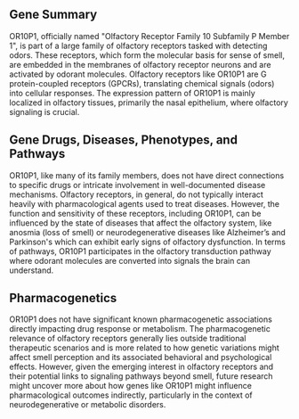 ## Gene Summary
OR10P1, officially named "Olfactory Receptor Family 10 Subfamily P Member 1", is part of a large family of olfactory receptors tasked with detecting odors. These receptors, which form the molecular basis for sense of smell, are embedded in the membranes of olfactory receptor neurons and are activated by odorant molecules. Olfactory receptors like OR10P1 are G protein-coupled receptors (GPCRs), translating chemical signals (odors) into cellular responses. The expression pattern of OR10P1 is mainly localized in olfactory tissues, primarily the nasal epithelium, where olfactory signaling is crucial.

## Gene Drugs, Diseases, Phenotypes, and Pathways
OR10P1, like many of its family members, does not have direct connections to specific drugs or intricate involvement in well-documented disease mechanisms. Olfactory receptors, in general, do not typically interact heavily with pharmacological agents used to treat diseases. However, the function and sensitivity of these receptors, including OR10P1, can be influenced by the state of diseases that affect the olfactory system, like anosmia (loss of smell) or neurodegenerative diseases like Alzheimer’s and Parkinson's which can exhibit early signs of olfactory dysfunction. In terms of pathways, OR10P1 participates in the olfactory transduction pathway where odorant molecules are converted into signals the brain can understand.

## Pharmacogenetics
OR10P1 does not have significant known pharmacogenetic associations directly impacting drug response or metabolism. The pharmacogenetic relevance of olfactory receptors generally lies outside traditional therapeutic scenarios and is more related to how genetic variations might affect smell perception and its associated behavioral and psychological effects. However, given the emerging interest in olfactory receptors and their potential links to signaling pathways beyond smell, future research might uncover more about how genes like OR10P1 might influence pharmacological outcomes indirectly, particularly in the context of neurodegenerative or metabolic disorders.
